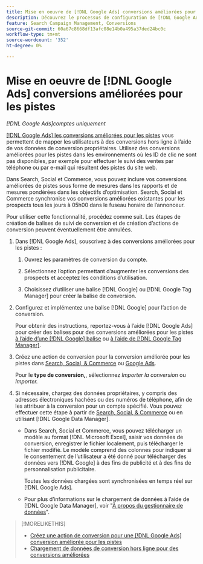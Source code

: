 ```yaml
---
title: Mise en oeuvre de [!DNL Google Ads] conversions améliorées pour les pistes
description: Découvrez le processus de configuration de [!DNL Google Ads] conversions améliorées pour les pistes.
feature: Search Campaign Management, Conversions
source-git-commit: 60a67c8668df13afc08e14b0a495a37ded24bc0c
workflow-type: tm+mt
source-wordcount: '352'
ht-degree: 0%

---
```


# Mise en oeuvre de [!DNL Google Ads] conversions améliorées pour les pistes

*[!DNL Google Ads]comptes uniquement*

[[!DNL Google Ads] les conversions améliorées pour les pistes](https://support.google.com/google-ads/answer/9888656) vous permettent de mapper les utilisateurs à des conversions hors ligne à l’aide de vos données de conversion propriétaires. Utilisez des conversions améliorées pour les pistes dans les environnements où les ID de clic ne sont pas disponibles, par exemple pour effectuer le suivi des ventes par téléphone ou par e-mail qui résultent des pistes du site web.

Dans Search, Social et Commerce, vous pouvez inclure vos conversions améliorées de pistes sous forme de mesures dans les rapports et de mesures pondérées dans les objectifs d’optimisation. Search, Social et Commerce synchronise vos conversions améliorées existantes pour les prospects tous les jours à 05h00 dans le fuseau horaire de l’annonceur.

Pour utiliser cette fonctionnalité, procédez comme suit. Les étapes de création de balises de suivi de conversion et de création d’actions de conversion peuvent éventuellement être annulées.

1. Dans [!DNL Google Ads], souscrivez à des conversions améliorées pour les pistes :

   1. Ouvrez les paramètres de conversion du compte.

   1. Sélectionnez l’option permettant d’augmenter les conversions des prospects et acceptez les conditions d’utilisation.

   1. Choisissez d’utiliser une balise [!DNL Google] ou [!DNL Google Tag Manager] pour créer la balise de conversion.


1. Configurez et implémentez une balise [!DNL Google] pour l’action de conversion.

   Pour obtenir des instructions, reportez-vous à l’aide [!DNL Google Ads] pour créer des balises pour des conversions améliorées pour les pistes [ à l’aide d’une  [!DNL Google] balise](https://support.google.com/google-ads/answer/11021502) ou [à l’aide de [!DNL Google Tag Manager]](https://support.google.com/google-ads/answer/11347292).

1. Créez une action de conversion pour la conversion améliorée pour les pistes dans [Search, Social, &amp; Commerce](/help/search-social-commerce/admin/conversion-metrics/conversion-action-google.md) ou [Google Ads](https://support.google.com/google-ads/answer/12216226).

   Pour le **type de conversion,**, sélectionnez *Importer la conversion* ou *Importer.*

1. Si nécessaire, chargez des données propriétaires, y compris des adresses électroniques hachées ou des numéros de téléphone, afin de les attribuer à la conversion pour un compte spécifié. Vous pouvez effectuer cette étape à partir de [Search, Social, &amp; Commerce](/help/search-social-commerce/admin/conversion-metrics/upload-data-offline-conversions.md) ou en utilisant [!DNL Google Data Manager].

   * Dans Search, Social et Commerce, vous pouvez télécharger un modèle au format [!DNL Microsoft Excel], saisir vos données de conversion, enregistrer le fichier localement, puis télécharger le fichier modifié. Le modèle comprend des colonnes pour indiquer si le consentement de l’utilisateur a été donné pour télécharger des données vers [!DNL Google] à des fins de publicité et à des fins de personnalisation publicitaire.

     Toutes les données chargées sont synchronisées en temps réel sur [!DNL Google Ads].

   * Pour plus d’informations sur le chargement de données à l’aide de [!DNL Google Data Manager], voir &quot;[À propos du gestionnaire de données](https://support.google.com/google-ads/answer/14639041)&quot;.

>[!MORELIKETHIS]
>
>* [ Créez une action de conversion pour une  [!DNL Google Ads] conversion améliorée pour les pistes](/help/search-social-commerce/admin/conversion-metrics/conversion-action-google.md)
>* [Chargement de données de conversion hors ligne pour des conversions améliorées](/help/search-social-commerce/admin/conversion-metrics/upload-data-offline-conversions.md)
